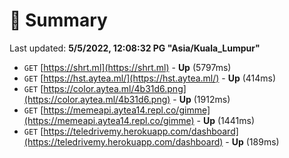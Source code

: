# 📖 Summary
Last updated: **5/5/2022, 12:08:32 PG "Asia/Kuala_Lumpur"**

- `GET` [https://shrt.ml](https://shrt.ml) - **Up** (5797ms)
- `GET` [https://hst.aytea.ml/](https://hst.aytea.ml/) - **Up** (414ms)
- `GET` [https://color.aytea.ml/4b31d6.png](https://color.aytea.ml/4b31d6.png) - **Up** (1912ms)
- `GET` [https://memeapi.aytea14.repl.co/gimme](https://memeapi.aytea14.repl.co/gimme) - **Up** (1441ms)
- `GET` [https://teledrivemy.herokuapp.com/dashboard](https://teledrivemy.herokuapp.com/dashboard) - **Up** (189ms)
